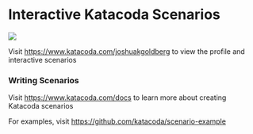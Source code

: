 # Interactive Katacoda Scenarios

[![](http://shields.katacoda.com/katacoda/joshuakgoldberg/count.svg)](https://www.katacoda.com/joshuakgoldberg "Get your profile on Katacoda.com")

Visit https://www.katacoda.com/joshuakgoldberg to view the profile and interactive scenarios

### Writing Scenarios
Visit https://www.katacoda.com/docs to learn more about creating Katacoda scenarios

For examples, visit https://github.com/katacoda/scenario-example
